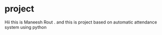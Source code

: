 # project
Hii this is Maneesh Rout . and this is project based on automatic attendance system using python
